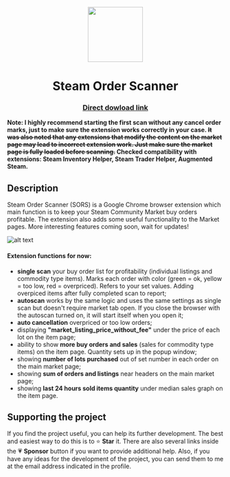<p align="center">
  <img width="128" height="128" src="https://github.com/auwaho/steam-order-scanner/blob/master/logo.png">
</p>
<h1 align="center">Steam Order Scanner</h1>

<h3 align="center">
  <a href="https://github.com/auwaho/steam-order-scanner/releases/download/1.7.0/SORS.zip">Direct dowload link</a>
</h3>

**Note: I highly recommend starting the first scan without any cancel order marks, just to make sure the extension works correctly in your case. ~~It was also noted that any extensions that modify the content on the market page may lead to incorrect extension work. Just make sure the market page is fully loaded before scanning.~~ Сhecked compatibility with extensions: Steam Inventory Helper, Steam Trader Helper, Augmented Steam.**

## Description

Steam Order Scanner (SORS) is a Google Chrome browser extension which main function is to keep your Steam Community Market buy orders profitable. The extension also adds some useful functionality to the Market pages. More interesting features coming soon, wait for updates!

![alt text](https://github.com/auwaho/steam-order-scanner/blob/master/screenshot.png "Steam Listings Scanner")

#### Extension functions for now: 
- **single scan** your buy order list for profitability (individual listings and commodity type items). Marks each order with color (green = ok, yellow = too low, red = overpriced). Refers to your set values. Adding overpiced items after fully completed scan to report;
- **autoscan** works by the same logic and uses the same settings as single scan but doesn't require market tab open. If you close the browser with the autoscan turned on, it will start itself when you open it;
- **auto cancellation** overpriced or too low orders;
- displaying **"market_listing_price_without_fee"** under the price of each lot on the item page;
- ability to show **more buy orders and sales** (sales for commodity type items) on the item page. Quantity sets up in the popup window;
- showing **number of lots purchased** out of set number in each order on the main market page;
- showing **sum of orders and listings** near headers on the main market page;
- showing **last 24 hours sold items quantity** under median sales graph on the item page. 

## Supporting the project

If you find the project useful, you can help its further development. The best and easiest way to do this is to ⭐ **Star** it. There are also several links inside the 💗 **Sponsor** button if you want to provide additional help. Also, if you have any ideas for the development of the project, you can send them to me at the email address indicated in the profile.
